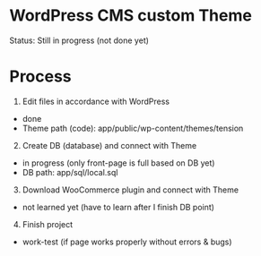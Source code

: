 # WordPress CMS custom Theme

Status: Still in progress (not done yet)

# Process

1. Edit files in accordance with WordPress
- done
- Theme path (code): app/public/wp-content/themes/tension

2. Create DB (database) and connect with Theme
- in progress (only front-page is full based on DB yet)
- DB path: app/sql/local.sql

3. Download WooCommerce plugin and connect with Theme
- not learned yet (have to learn after I finish DB point)

4. Finish project
- work-test (if page works properly without errors & bugs)


